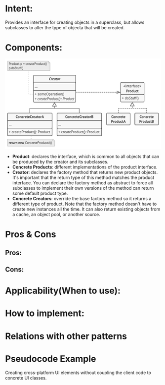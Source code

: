 # Intent:
Provides an interface for creating objects in a superclass, but allows subclasses to alter the type 
of objecta that will be created.


# Components:
![image info](./structure.png)
* **Product**: declares the interface, which is common to all objects that can be produced by the
creator and its subclasses.
* **Concrete Products**: different implementations of the product interface.
* **Creator**: declares the factory method that returns new product objects. It's important that the
return type of this method matches the product interface.
You can declare the factory method as abstract to force all subclasses to implement their own 
versions of the method can return some default product type.
* **Concrete Creators**: override the base factory method so it returns a different type of product.
Note that the factory method doesn't have to create new instances all the time. It can also return 
existing objects from a cache, an object pool, or another source.

# Pros & Cons
## Pros:


## Cons:


# Applicability(When to use):

# How to implement:


 
# Relations with other patterns



# Pseudocode Example
Creating cross-platform UI elements without coupling the client code to concrete UI classes.




